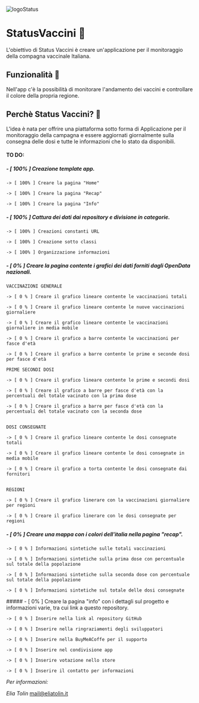 ![logoStatus](https://user-images.githubusercontent.com/60351315/111628344-687f3500-87f0-11eb-9c74-88e804c07da9.png)

# StatusVaccini 🧬

L'obiettivo di Status Vaccini è creare un'applicazione per il monitoraggio della compagna vaccinale Italiana.

## Funzionalità 💉

Nell'app c'è la possibilità di monitorare l'andamento dei vaccini e controllare il colore della propria regione.

## Perchè Status Vaccini? 🦠

L'idea è nata per offrire una piattaforma sotto forma di Applicazione per il monitoraggio della campagna e essere aggiornati 
giornalmente sulla consegna delle dosi e tutte le informazioni che lo stato da disponibili.


#### **TO DO:**

##### - [ 100% ]  Creazione template app.

    -> [ 100% ] Creare la pagina "Home"

    -> [ 100% ] Creare la pagina "Recap"

    -> [ 100% ] Creare la pagina "Info"

##### - [ 100% ]  Cattura dei dati dai repository e divisione in categorie.

    -> [ 100% ] Creazioni constanti URL 

    -> [ 100% ] Creazione sotto classi

    -> [ 100% ] Organizzazione informazioni

##### - [ 0% ]    Creare la pagina contente i grafici dei dati forniti dagli OpenData nazionali.

    VACCINAZIONI GENERALE

    -> [ 0 % ] Creare il grafico lineare contente le vaccinazioni totali

    -> [ 0 % ] Creare il grafico lineare contente le nuove vaccinazioni giornaliere

    -> [ 0 % ] Creare il grafico lineare contente le vaccinazioni giornaliere in media mobile

    -> [ 0 % ] Creare il grafico a barre contente le vaccinazioni per fasce d'età

    -> [ 0 % ] Creare il grafico a barre contente le prime e seconde dosi per fasce d'età

    PRIME SECONDI DOSI

    -> [ 0 % ] Creare il grafico lineare contente le prime e secondi dosi

    -> [ 0 % ] Creare il grafico a barre per fasce d'età con la percentuali del totale vacinato con la prima dose 

    -> [ 0 % ] Creare il grafico a barre per fasce d'età con la percentuali del totale vacinato con la seconda dose 


    DOSI CONSEGNATE

    -> [ 0 % ] Creare il grafico lineare contente le dosi consegnate totali

    -> [ 0 % ] Creare il grafico lineare contente le dosi consegnate in media mobile

    -> [ 0 % ] Creare il grafico a torta contente le dosi consegnate dai fornitori


    REGIONI 

    -> [ 0 % ] Creare il grafico linerare con la vaccinazioni giornaliere per regioni

    -> [ 0 % ] Creare il grafico linerare con le dosi consegnate per regioni


##### - [ 0% ]    Creare una mappa con i colori dell'italia nella pagina "recap".

    -> [ 0 % ] Informazioni sintetiche sulle totali vaccinazioni

    -> [ 0 % ] Informazioni sintetiche sulla prima dose con percentuale sul totale della popolazione

    -> [ 0 % ] Informazioni sintetiche sulla seconda dose con percentuale sul totale della popolazione 

    -> [ 0 % ] Informazioni sintetiche sul totale delle dosi consegnate

##### - [ 0% ]    Creare la pagina "info" con i dettagli sul progetto e informazioni varie, tra cui link a questo repository.

    -> [ 0 % ] Inserire nella link al repository GitHub 

    -> [ 0 % ] Inserire nella ringraziamenti degli sviluppatori

    -> [ 0 % ] Inserire nella BuyMeACoffe per il supporto

    -> [ 0 % ] Inserire nel condivisione app

    -> [ 0 % ] Inserire votazione nello store
    
    -> [ 0 % ] Inserire il contatto per informazioni


*Per informazioni:*

_Elia Tolin_
mail@eliatolin.it
